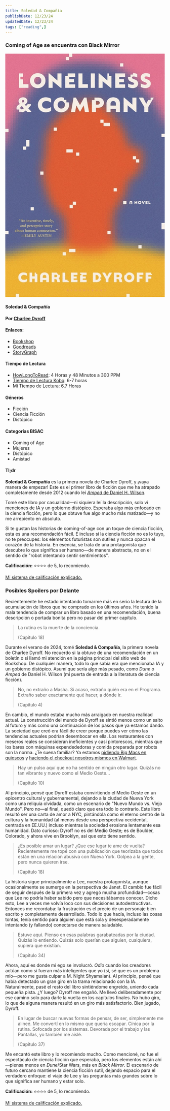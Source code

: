 ```yaml
---
title: Soledad & Compañía
publishDate: 12/23/24
updatedDate: 12/23/24
tags: ["reading",]
---
```


### Coming of Age se encuentra con Black Mirror

![Portada del libro Soledad & Compañía](../../../public/notes/loneliness-and-company/book-cover.jpg)

#### Soledad & Compañía
#### Por <a href="https://www.charleedyroff.com" target="_blank">Charlee Dyroff</a>

#### **Enlaces**:
- <a href="https://bookshop.org/p/books/loneliness-company-charlee-dyroff/20328477?ean=9781639732081" target="_blank">Bookshop</a>
- <a href="https://www.goodreads.com/book/show/195391728-loneliness-company" target="_blank">Goodreads</a>
- <a href="https://app.thestorygraph.com/books/52666f50-534c-4104-8561-78db8bb2a7c7" target="_blank">StoryGraph</a>

#### **Tiempo de Lectura**
- <a href="https://howlongtoread.com/books/33611010/Loneliness--Company" target="_blank">HowLongToRead</a>: 4 Horas y 48 Minutos a 300 PPM
- <a href="https://www.kobo.com/us/en/ebook/loneliness-company" target="_blank">Tiempo de Lectura Kobo</a>: 6-7 horas
- Mi Tiempo de Lectura: 6.7 Horas

#### Géneros
- Ficción
- Ciencia Ficción
- Distópico

#### Categorías BISAC
- Coming of Age
- Mujeres
- Distópico
- Amistad

#### Tl;dr
**Soledad & Compañía** es la primera novela de Charlee Dyroff, y ¡vaya manera de empezar! Este es el primer libro de ficción que me ha atrapado completamente desde 2012 cuando leí <a href="https://en.wikipedia.org/wiki/Amped_(novel)" target="_blank">_Amped_ de Daniel H. Wilson</a>.

Tomé este libro por casualidad—ni siquiera leí la descripción, solo vi menciones de IA y un gobierno distópico. Esperaba algo más enfocado en la ciencia ficción, pero lo que obtuve fue algo mucho más matizado—y no me arrepiento en absoluto.

Si te gustan las historias de coming-of-age con un toque de ciencia ficción, esta es una recomendación fácil. E incluso si la ciencia ficción no es lo tuyo, no te preocupes: los elementos futuristas son sutiles y nunca opacan el corazón de la historia. En esencia, se trata de una protagonista que descubre lo que significa ser humano—de manera abstracta, no en el sentido de "robot intentando sentir sentimientos".

**Calificación:** ⭐⭐⭐⭐ de 5, lo recomiendo.

[Mi sistema de calificación explicado.](/es/notes/personal-book-rating-system)

### Posibles Spoilers por Delante
Recientemente he estado intentando tomarme más en serio la lectura de la acumulación de libros que he comprado en los últimos años. He tenido la mala tendencia de comprar un libro basado en una recomendación, buena descripción o portada bonita pero no pasar del primer capítulo.

> La rutina es la muerte de la conciencia.
> 
> (Capítulo 18)

Durante el verano de 2024, tomé **Soledad & Compañía**, la primera novela de Charlee Dyroff. No recuerdo si la obtuve de una recomendación en un boletín o si llamó mi atención en la página principal del sitio web de Bookshop. De cualquier manera, todo lo que sabía era que mencionaba IA y un gobierno distópico. Asumí que sería algo más pesado, como _Dune_ o _Amped_ de Daniel H. Wilson (mi puerta de entrada a la literatura de ciencia ficción).

> No, no extraño a Masha. Si acaso, extraño quién era en el Programa. Extraño saber exactamente qué hacer, a dónde ir.
> 
> (Capítulo 4)

En cambio, el mundo estaba mucho más arraigado en nuestra realidad actual. La construcción del mundo de Dyroff se sintió menos como un salto al futuro y más como una continuación de los pasos que ya estamos dando. La sociedad que creó era fácil de creer porque puedes ver cómo las tendencias actuales podrían desembocar en ella. Los restaurantes con meseros reales se consideran ineficientes y casi pintorescos, mientras que los bares con máquinas expendededoras y comida preparada por robots son la norma. ¿Te suena familiar? Ya estamos <a href="https://www.forbes.com/sites/edrensi/2018/07/11/mcdonalds-says-goodbye-cashiers-hello-kiosks/" target="_blank">pidiendo Big Macs en quioscos</a> y <a href="https://corporate.walmart.com/news/2020/06/30/new-checkout-experience-seeks-to-eliminate-the-wait-and-add-options-at-the-register" target="_blank">haciendo el checkout nosotros mismos en Walmart</a>.

> Hay un pulso aquí que no ha sentido en ningún otro lugar. Quizás no tan vibrante y nuevo como el Medio Oeste...
> 
> (Capítulo 10)

Al principio, pensé que Dyroff estaba convirtiendo el Medio Oeste en un epicentro cultural y gubernamental, dejando a la ciudad de Nueva York como una reliquia olvidada, como un escenario de "Nuevo Mundo vs. Viejo Mundo". Pero no—al final, quedó claro que era todo lo contrario. Este libro resultó ser una carta de amor a NYC, pintándola como el eterno centro de la cultura y la humanidad (al menos desde una perspectiva occidental, centrada en EE.UU.) incluso mientras la sociedad erosiona lentamente esa humanidad. Dato curioso: Dyroff no es del Medio Oeste; es de Boulder, Colorado, y ahora vive en Brooklyn, así que esto tiene sentido.

> ¿Es posible amar un lugar? ¿Que ese lugar te ame de vuelta? Recientemente me topé con una publicación que teorizaba que todos están en una relación abusiva con Nueva York. Golpea a la gente, pero nunca quieren irse.
> 
> (Capítulo 18)

La historia sigue principalmente a Lee, nuestra protagonista, aunque ocasionalmente se sumerge en la perspectiva de Janet. El cambio fue fácil de seguir después de la primera vez y agregó mucha profundidad—cosas que Lee no podría haber sabido pero que necesitábamos conocer. Dicho esto, Lee a veces me volvía loco con sus decisiones autodestructivas. Entonces me recordaba: la frustración es el precio de un personaje bien escrito y completamente desarrollado. Todo lo que hacía, incluso las cosas tontas, tenía sentido para alguien que está sola y desesperadamente intentando (y fallando) conectarse de manera saludable.

> Estuve aquí. Pienso en esas palabras garabateadas por la ciudad. Quizás lo entiendo. Quizás solo querían que alguien, cualquiera, supiera que existían.
> 
> (Capítulo 34)

Ahora, aquí es donde mi ego se involucró. _Odio_ cuando los creadores actúan como si fueran más inteligentes que yo (sí, sé que es un problema mío—pero me gusta culpar a M. Night Shyamalan). Al principio, pensé que había detectado un gran giro en la trama relacionado con la IA. Naturalmente, pasé el resto del libro sintiéndome engreído, uniendo cada pequeña pista. ¿Y luego? Dyroff me engañó. Me llevó deliberadamente por ese camino solo para darle la vuelta en los capítulos finales. No hubo giro, lo que de alguna manera resultó en un giro más satisfactorio. Bien jugado, Dyroff.

> En lugar de buscar nuevas formas de pensar, de ser, simplemente me alineé. Me convertí en lo mismo que quería escapar. Cínica por la rutina. Sofocada por los sistemas. Devorada por el trabajo y las Pantallas, yo también me aislé.
> 
> (Capítulo 37)

Me encantó este libro y lo recomiendo mucho. Como mencioné, no fue el espectáculo de ciencia ficción que esperaba, pero los elementos están ahí—piensa menos en _Dune_/Star Wars, más en _Black Mirror_. El escenario de futuro cercano mantiene la ciencia ficción sutil, dejando espacio para el verdadero enfoque: el viaje de Lee y las preguntas más grandes sobre lo que significa ser humano y estar solo.

**Calificación:** ⭐⭐⭐⭐ de 5, lo recomiendo.

[Mi sistema de calificación explicado.](/es/notes/personal-book-rating-system)
